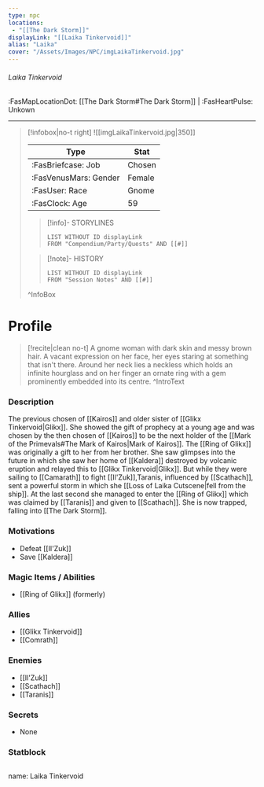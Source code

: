 ```yaml
---
type: npc
locations:
 - "[[The Dark Storm]]"
displayLink: "[[Laika Tinkervoid]]"
alias: "Laika"
cover: "/Assets/Images/NPC/imgLaikaTinkervoid.jpg"
---
```

###### Laika Tinkervoid
<span class="sub2">:FasMapLocationDot: [[The Dark Storm#The Dark Storm]] | :FasHeartPulse: Unkown </span>
___

> [!infobox|no-t right]
> ![[imgLaikaTinkervoid.jpg|350]]
>
> | Type | Stat |
> | ---- | ---- |
> | :FasBriefcase: Job |  Chosen |
> | :FasVenusMars: Gender | Female |
> | :FasUser: Race | Gnome |
> | :FasClock: Age | 59 |
>
>> [!info]- STORYLINES
>>```dataview
>>LIST WITHOUT ID displayLink
>>FROM "Compendium/Party/Quests" AND [[#]]
>
>>[!note]- HISTORY
>>```dataview
>>LIST WITHOUT ID displayLink
>>FROM "Session Notes" AND [[#]]
>
>^InfoBox

# Profile

> [!recite|clean no-t]
>	A gnome woman with dark skin and messy brown hair. A vacant expression on her face, her eyes staring at something that isn't there. Around her neck lies a neckless which holds an infinite hourglass and on her finger an ornate ring with a gem prominently embedded into its centre.
>^IntroText

### Description
The previous chosen of [[Kairos]] and older sister of [[Glikx Tinkervoid|Glikx]]. She showed the gift of prophecy at a young age and was chosen by the then chosen of [[Kairos]] to be the next holder of the [[Mark of the Primevals#The Mark of Kairos|Mark of Kairos]]. The [[Ring of Glikx]] was originally a gift to her from her brother. She saw glimpses into the future in which she saw her home of [[Kaldera]] destroyed by volcanic eruption and relayed this to [[Glikx Tinkervoid|Glikx]]. But while they were sailing to [[Camarath]] to fight [[Il'Zuk]],Taranis, influenced by [[Scathach]], sent a powerful storm in which she [[Loss of Laika Cutscene|fell from the ship]]. At the last second she managed to enter the [[Ring of Glikx]] which was claimed by [[Taranis]] and given to [[Scathach]]. She is now trapped, falling into [[The Dark Storm]].

### Motivations
- Defeat [[Il'Zuk]]
- Save [[Kaldera]]

### Magic Items / Abilities
- [[Ring of Glikx]] (formerly)

### Allies
- [[Glikx Tinkervoid]]
- [[Comrath]]

### Enemies
- [[Il'Zuk]]
- [[Scathach]]
- [[Taranis]]

### Secrets
- None

### Statblock
>```statblock
name: Laika Tinkervoid